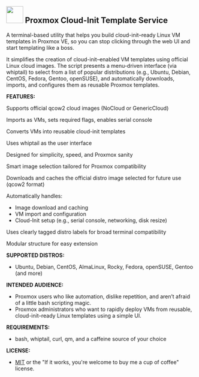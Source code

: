 <h2><img src="https://thelittleflea.com/wp-content/uploads/2025/06/T600-Proxmox-Penguin-Trans-BG.webp" height=45> Proxmox Cloud-Init Template Service</h2>

A terminal-based utility that helps you build cloud-init–ready Linux VM templates in Proxmox VE, so you can stop clicking through the web UI and start templating like a boss.

It simplifies the creation of cloud-init–enabled VM templates using official Linux cloud images. The script presents a menu-driven interface (via whiptail) to select from a list of popular distributions (e.g., Ubuntu, Debian, CentOS, Fedora, Gentoo, openSUSE), and automatically downloads, imports, and configures them as reusable Proxmox templates.
<p><b>FEATURES:</b></p>

Supports official qcow2 cloud images (NoCloud or GenericCloud)

Imports as VMs, sets required flags, enables serial console

Converts VMs into reusable cloud-init templates

Uses whiptail as the user interface

Designed for simplicity, speed, and Proxmox sanity

Smart image selection tailored for Proxmox compatibility

Downloads and caches the official distro image selected for future use (qcow2 format)

Automatically handles:
- Image download and caching
- VM import and configuration
- Cloud-Init setup (e.g., serial console, networking, disk resize)

Uses clearly tagged distro labels for broad terminal compatibility

Modular structure for easy extension

<b>SUPPORTED DISTROS:</b>
- Ubuntu, Debian, CentOS, AlmaLinux, Rocky, Fedora, openSUSE, Gentoo (and more)

<b>INTENDED AUDIENCE:</b>
- Proxmox users who like automation, dislike repetition, and aren’t afraid of a little bash scripting magic.
- Proxmox administrators who want to rapidly deploy VMs from reusable, cloud-init–ready Linux templates using a simple UI.

<b>REQUIREMENTS:</b>
- bash, whiptail, curl, qm, and a caffeine source of your choice

<b>LICENSE:</b>
- <a href="https://raw.githubusercontent.com/lcp2000/Proxmox/refs/heads/Licensing/MIT%20LICENSE">MIT</a> or the "If it works, you're welcome to buy me a cup of coffee" license.

